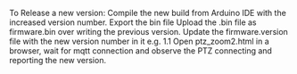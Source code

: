 To Release a new version:
  Compile the new build from Arduino IDE with the increased version number.
  Export the bin file
  Upload the .bin file as firmware.bin over writing the previous version.
  Update the firmware.version file with the new version number in it e.g. 1.1
  Open ptz_zoom2.html in a browser, wait for mqtt connection and observe the PTZ connecting and reporting the new version.
